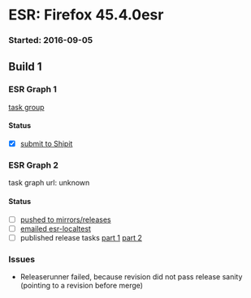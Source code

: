 # ESR: Firefox 45.4.0esr

### Started: 2016-09-05

## Build 1

### ESR Graph 1
[task group](https://tools.taskcluster.net/push-inspector/#/osb7O_oMSu6dqsYCHNU_Pg)

#### Status
- [x] [submit to Shipit](https://wiki.mozilla.org/Release:Release_Automation_on_Mercurial:Starting_a_Release#Submit_to_Ship_It)

### ESR Graph 2
task graph url: unknown

#### Status
- [ ] [pushed to mirrors/releases](../how-tos/relpro.md#2-push-to-releases-dir-mirrors)
- [ ] [emailed esr-localtest](../how-tos/relpro.md#1-email-drivers-re-release-live-on-test-channel)
- [ ] published release tasks [part 1](../how-tos/relpro.md#3-publish-release) [part 2](../how-tos/relpro.md#4-post-release-step)

### Issues
- Releaserunner failed, because revision did not pass release sanity (pointing to a revision before merge)


